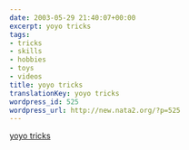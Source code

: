 ```yaml
---
date: 2003-05-29 21:40:07+00:00
excerpt: yoyo tricks
tags:
- tricks
- skills
- hobbies
- toys
- videos
title: yoyo tricks
translationKey: yoyo tricks
wordpress_id: 525
wordpress_url: http://new.nata2.org/?p=525
---
```


<a href="http://www.yoyoing.com/shawn/videos/yoyos/">yoyo tricks</a>